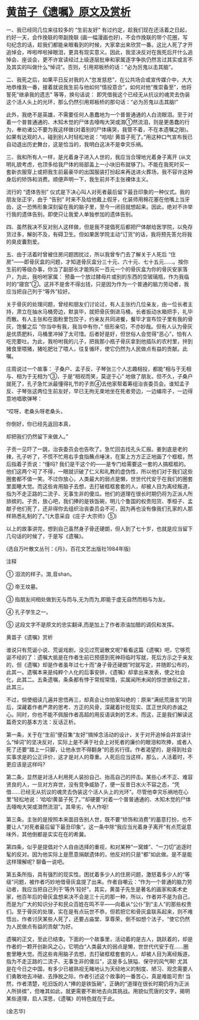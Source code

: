 # [黄苗子《遗嘱》原文及赏析](https://www.vrrw.net/wx/9090.html)

一、我已经同几位来往较多的 “生前友好” 有过约定，趁我们现在还活着之日起，约好一天，会作挽联的带副挽联 (画一幅漫画也好)，不会作挽联的带个花圈，写句纪念的话，趁我们都能亲眼看到的时候，大家拿出来欣赏一番。这比人死了才开追悼会，哗啦哗啦掉眼泪，更具有现实意义。因此，我坚决反对在我死后开什么追悼会、座谈会，更不许宣读经过上级逐层批审和家属逐字争执仍然言过其实或言不及其实的叫做什么“悼词”。否则，引用郑板桥的话：“必为厉鬼以击其脑”。

二、我死之后，如果平日反对我的人“忽发慈悲”，在公共场合或宣传媒介中，大大地恭维我一番，接着就说我生前与他如何“情投意合”，如何对他“推崇备至”，他将誓死“继承我的遗志” 等等，换句话说： 即凭借我这个已经无从抗议的魂灵去伪装这个活人头上的光环，那么仍然引用郑板桥的那句话：“必为厉鬼以击其脑!”

此外，我绝不是英雄，不需要任何人愚蠢地为一个普普通通的人白流眼泪。至于对着一个普普通通的、木知木觉的尸体去嚎啕大哭或潸①然流泪，则是更愚蠢的行为，奉劝诸公不要为我这样做(对着别的尸体痛哭，我管不着，不在本遗嘱之限)。如果有达观的人，碰到别人时轻松地说：“哈哈! 黄苗子死了。”用这种口气宣布我已自动退出历史舞台，这是恰当的，我明白这决不是幸灾乐祸。



三、我和所有人一样，是光着身子进入人世的，我应当合理地光着身子离开 (从文明礼貌考虑，也顶多给我尸体的局部盖上一小块旧布就够了)。不能在我死时买一套新衣服穿上或把我生前最豪华的出国服装打扮起来再送进火葬场，我不容许这种身后的矫饰和消费。顺便声明一下，我生前并不主张裸体主义。

流行的 “遗体告别” 仪式是下决心叫人对死者最后留下最丑印象的一种仪式。我的朋友张正宇，由于 “告别” 时来不及给他戴上假牙，化装师用棉花塞在他嘴上当牙齿，这一恐怖形象深刻留在我的脑子里，至今一闭目就想起来。因此，绝对不许举行我的遗体告别。即使只让我爱人单独参加的遗体告别。

四、虽然我决不反对别人这样做，但是我不提倡死后都把尸体献给医学院，以免存货过多，解剖不及，有碍卫生。但如果医学院主动“订货”的话，我将预先答允将我的臭皮囊割爱。

五、由于活着时曾被住房问题困扰过，所以我曾专门去了解关于人死后 “住房”——即骨灰盒的问题，才知道骨灰盒分三十元、六十元、七十五元……。按你生前的等级办事，你当了副部长才能购买一百元一个的骨灰盒为你的骨灰安家落户，为此，我吩咐家属： 预备一个放过酵母片或别的东西的空玻璃瓶，作为我临时的“寝宫”②。这并不是舍不得出钱，只是因为作为一个普通的脑力劳动者，我应当把自己列于“等外”较好。

关于骨灰的处理问题，曾经和朋友们讨论过，有人主张约几位亲友，由一位长者主持，肃立在抽水马桶旁边，默哀毕，就把骨灰倒进马桶，长者扳动水箱把手，礼毕而散。有人主张和在面粉里包饺子，约亲友共同进餐，餐毕才宣布饺子里有我的骨灰，饱餐之后 “你当中有我，我当中有你，” 倍形亲切，不亦妙哉。但有人认为骨灰是优质肥料，马桶里冲掉了太可惜。后者好是好，但世俗人会觉得“恶心”，怕有人吃完要吐。为此，我吩咐我的儿子，把我那小瓶子骨灰拿到他插队的农村里，拌到猪食里喂猪，猪吃肥壮了喂人，往复循环，使它仍然为人民做点有益的贡献。此嘱。

庄周说过一个故事： 子桑户、孟子反、子琴张三个人志趣相投，都能“相与于无相与、相为于无相为”③，于是“相视而笑，莫逆于心” 地做了朋友。但不久，子桑户就死了，孔子急忙派最懂得礼节的子贡④去他家帮着筹组治丧委员会。谁知孟子反、子琴张这两位生前友好，早已无拘无束地坐在死者旁边，一边编帘子，一边得意地唱歌弹琴：

“哎呀，老桑头呀老桑头，

你倒好，你已经先返回本真，

却把我们仍然留下来做人。”

子贡一见吓了一跳，治丧委员会也告吹了。急忙回去找孔头汇报。姜到底是老的辣，孔子听了，不慌不忙用右手食指蘸点唾沫，在案上方方正正地画了个框框，然后指着子贡说：“懂吗? 我们是干这个的——是专门给需要这一套的人搞框框的。他们这两个可了不得，一眼就识破了仁义和礼教的虚伪性，所以他们对于我们这些圈套都不值一笑。不过你放心，人类最大的弱点是懒，世世代代安于在我们的圈套里面睡大觉。而这些肯用脑子去想，去打破框框套套的人，却被人目为离经叛道，指为不走正路的二流子、无事生非的傻瓜。他们的道理在很长时期仍将为正派人所排摈的。子贡，放心吧，我们捧的是铁饭碗，明儿个鲁国的权贵阳货、季桓子、孟献子他们死了，还非得你去组织治丧委员会不可，因为再也没有像我们孔家的人那样熟悉礼制的了。”(大意采自《庄子·大宗师》⑤)

以上的故事讲完，想到自己虽然身子骨还硬朗，但人到了七十岁，也就是应当留下几句话的时候了，于是写《遗嘱》。

(选自万叶散文丛刊：《丹》，百花文艺出版社1984年版)

注释

① 泪流的样子。潸,音shan。

② 帝王坟墓。

③ 指朋友间相处做到无与而与,无为而为,即能于虚无自然而相与为友。

④ 孔子学生之一。

⑤ 这段文字不是原文的忠实翻译,而是加上了作者添油加醋的调侃和发挥。

黄苗子《遗嘱》赏析

谁说只有荒诞小说、荒诞戏剧，没见过荒诞散文呢?看看这篇《遗嘱》吧，它够荒诞不经的了：遗嘱大抵是在作者生前已预感到死神将临时写就，死后方示之于亲友的，但《遗嘱》却是作者虽年过七十而“身子骨还硬朗”时就写定，并随即公布的，此其一。遗嘱本来是纯粹个人化的后事安排，《遗嘱》却拿出来发表，使之社会化，此其二。五条遗嘱，条条都有悖于常规常情，实属闻所未闻的惊世骇俗之言，此其三。

不过，倘使细读几遍并思悟再三，却真会让你拍案叫绝的：原来“满纸荒唐言”的背后，深藏着作者严肃的思考、方正的风骨，深藏着针贬现实、匡正世风的赤诚之心。同时，你也不能不佩服作者高超的用反语讽刺的艺术，而这，正是我们解读这篇奇文的基本方法：反话正析。

第一条，关于在“生前”便召集“友好”搞悼念活动的设计，关于对开追悼会并宣读什么“悼词”的坚决反对，实际上是不满于社会上对死者的廉价的眼泪和吹捧，或者人死了还要“踏上一只脚，让他永世不得翻身”的恶劣行径。作者渴望的，是得到社会实事求是的公正评价，这才是对人的尊重。人死后应当这样，那么，人活着时，不更应该是这样吗?

第二条，显然是对活人利用死人装扮自己、抬高自己的抨击。某些心术不正、难容贤良的人，一旦对方弃世，没有竞争威胁了，便一反昔日水火不容之态，“凭借……已经无从抗议的魂灵去伪装这个活人头上的光环”。尽管他幸灾乐祸地在心里“轻松地说：‘哈哈!黄苗子死了。’”却硬要“对着一个普普通通的、木知木觉的尸体去嚎啕大哭或潸然流泪”。其卑劣，令人作呕!

第三条，主张的是按照本来面目告别人世，既不要“矫饰和消费”的蓄意打扮，也不要让人“对死者最后留下最丑印象”。这一条中除“我应当光着身子离开”有点荒诞意味外，其他倒都是实实在在的希冀。

第四条，似乎是提倡对个人自由选择的重视，和对某种“一窝蜂”、“一刀切”追逐时髦的反对。因为他实际上是愿意捐献遗体的，他反对的只是“都”如此做。是不是能这样理解呢? 聊备一说吧。

第五条所指，具有强烈的现实性。困扰着多少人的住房问题，激怒着多少人的“等级”问题，被作者巧妙地借骨灰盒提了出来。作者自嘲云：“作为一个普通的脑力劳动者，我应当把自己列于‘等外’较好”。其实，黄苗子先生是著名的画家和美术史家，他百年后的骨灰盒想来决不会是三十元的那一种，所以，作者并不是为自己，而是为广大的知识分子和民众百姓在鸣不平——向着从“公仆”到“主人”的那些权贵们。至于骨灰的处理，实在是有点玩世不恭，但若把它和骨灰盒联系起来，则不难悟出，作者讨厌某些人死了，还要占庙堂、享尊荣，倒不如想个法子，“使它仍然为人民做点有益的贡献”为好。

遗嘱的正文，至此已结束。下面的一个故事里，活动着的是古人，跳跃着的，却是作者的一颗开创新风之心，它明白“人类最大的弱点是懒，世世代代安于在……圈套里睡大觉。而这些肯用脑子去想，去打破框框套套的人，却被人目为离经叛道，指为不走正路的二流子、无事生非的傻瓜”，这是多么狭隘、保守的风气啊! 尤其是在今日之中国，有多少已被熟视无睹地认为天经地义的制度、陋习、观念需要人们勇敢地去冲破、去挣脱之际，作者引述这个故事的一番苦心，真是难能可贵! 当然，作者清楚，吃旧饭的人“捧的是铁饭碗”，正确的“道理在很长时期仍将为正派人所排摈”，但唯其如此，就更需要不断地去向其挑战。用貌似荒唐的文字，揭明某些道理，启人深思，《遗嘱》的特色就在于此。

(金志华)


